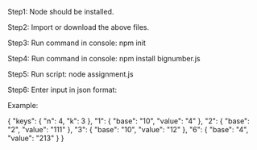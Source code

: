 Step1: Node should be installed.

Step2: Import or download the above files.

Step3: Run command in console: npm init

Step4: Run command in console: npm install bignumber.js

Step5: Run script: node assignment.js

Step6: Enter input in json format:

Example:

{
    "keys": {
        "n": 4,
        "k": 3
    },
    "1": {
        "base": "10",
        "value": "4"
    },
    "2": {
        "base": "2",
        "value": "111"
    },
    "3": {
        "base": "10",
        "value": "12"
    },
    "6": {
        "base": "4",
        "value": "213"
    }
}

